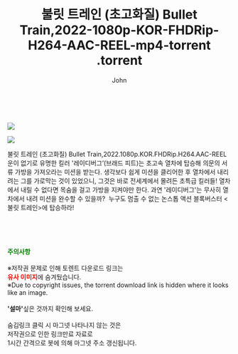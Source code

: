 ﻿---
layout: post
title:  "                   불릿 트레인 (초고화질) Bullet Train,2022-1080p-KOR-FHDRip-H264-AAC-REEL-mp4-torrent                .torrent"
author: John
categories: [ 영화 ]
tags: [  ]
image: https://torrentrj57.com/uploadfile/full/20939b541d8c470133a01e452c11cace6cef57fe.jpg"/></p><p><img src="https://torrentrj57.com/uploadfile/full/c96b5632c96e8de48e1f06a45fcb1ce0e14c730f.jpg 
description: "                   불릿 트레인 (초고화질) Bullet Train,2022-1080p-KOR-FHDRip-H264-AAC-REEL-mp4-torrent                 torrent 정보 공유"
toc: true
toc_sticky: true
---

<br>
<p><img src="https://torrentrj57.com/uploadfile/full/20939b541d8c470133a01e452c11cace6cef57fe.jpg"/></p><p><img src="https://torrentrj57.com/uploadfile/full/c96b5632c96e8de48e1f06a45fcb1ce0e14c730f.jpg"/></p>
 불릿 트레인 (초고화질) Bullet Train,2022.1080p.KOR.FHDRip.H264.AAC-REEL 운이 없기로 유명한 킬러 '레이디버그’(브래드 피트)는 초고속 열차에 탑승해 의문의 서류 가방을 가져오라는 미션을 받는다. 생각보다 쉽게 미션을 클리어한 후 열차에서 내리려는 그를 가로막는 것이 있었으니, 그것은 바로 전세계에서 몰려든 초특급 킬러들! 열차에서 내릴 수 없다면 목숨을 걸고 가방을 지켜야만 한다. 과연 '레이디버그'는 무사히 열차에서 내려 미션을 완수할 수 있을까?  누구도 멈출 수 없는 논스톱 액션 블록버스터 <불릿 트레인>에 탑승하라! 
    
<br><br><br>
<p data-ke-size="size16"><b><span style="color: green;">주의사항</span></b><br /><br />※저작권 문제로 인해 토렌트 다운로드 링크는<br /><b><span style="color: red;">유사 이미지</span></b>에 숨겨뒀습니다.<br />※Due to copyright issues, the torrent download link is hidden where it looks like an image.<br /><br /><b>'설마'</b>싶은 것까지 확인해 보세요.<br /><br />숨김링크 클릭 시 마그넷 나타나지 않는 것은<br />저작권으로 인한 링크만료 자료로<br />1시간 간격으로 봇에 의해 마그넷 주소 갱신됩니다.</p>
